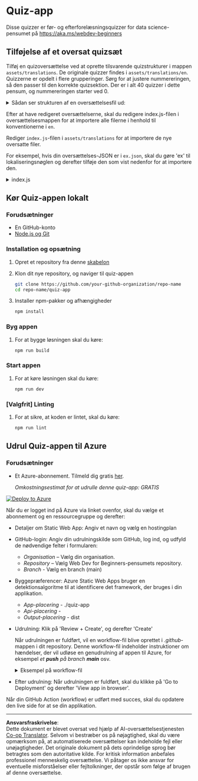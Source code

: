 <!--
CO_OP_TRANSLATOR_METADATA:
{
  "original_hash": "5301875c55bb305e6046bed3a4fd06d2",
  "translation_date": "2025-08-26T23:20:22+00:00",
  "source_file": "quiz-app/README.md",
  "language_code": "da"
}
-->
# Quiz-app

Disse quizzer er før- og efterforelæsningsquizzer for data science-pensumet på https://aka.ms/webdev-beginners

## Tilføjelse af et oversat quizsæt

Tilføj en quizoversættelse ved at oprette tilsvarende quizstrukturer i mappen `assets/translations`. De originale quizzer findes i `assets/translations/en`. Quizzerne er opdelt i flere grupperinger. Sørg for at justere nummereringen, så den passer til den korrekte quizsektion. Der er i alt 40 quizzer i dette pensum, og nummereringen starter ved 0.

  
<details>
<summary>Sådan ser strukturen af en oversættelsesfil ud:</summary>

```
[
    {
        "title": "A title",
        "complete": "A complete button title",
        "error": "An error message upon selecting the wrong answer",
        "quizzes": [
            {
                "id": 1,
                "title": "Title",
                "quiz": [
                    {
                        "questionText": "The question asked",
                        "answerOptions": [
                            {
                                "answerText": "Option 1 title",
                                "isCorrect": true
                            },
                            {
                                "answerText": "Option 2 title",
                                "isCorrect": false
                            }
                        ]
                    }
                ]
            }
        ]
    }
]
```
</details>

Efter at have redigeret oversættelserne, skal du redigere index.js-filen i oversættelsesmappen for at importere alle filerne i henhold til konventionerne i `en`.

Rediger `index.js`-filen i `assets/translations` for at importere de nye oversatte filer. 

For eksempel, hvis din oversættelses-JSON er i `ex.json`, skal du gøre 'ex' til lokaliseringsnøglen og derefter tilføje den som vist nedenfor for at importere den.

<details>
<summary>index.js</summary>

```
import ex from "./ex.json";

// if 'ex' is localization key then enter it like so in `messages` to expose it 

const messages = {
  ex: ex[0],
};

export default messages;
```

</details>

## Kør Quiz-appen lokalt

### Forudsætninger

- En GitHub-konto
- [Node.js og Git](https://nodejs.org/)

### Installation og opsætning

1. Opret et repository fra denne [skabelon](https://github.com/new?template_name=Web-Dev-For-Beginners&template_owner=microsoft) 

1. Klon dit nye repository, og naviger til quiz-appen

   ```bash
   git clone https://github.com/your-github-organization/repo-name
   cd repo-name/quiz-app
   ```

1. Installer npm-pakker og afhængigheder

   ```bash
   npm install
   ```

### Byg appen

1. For at bygge løsningen skal du køre:

   ```bash
   npm run build
   ```

### Start appen

1. For at køre løsningen skal du køre:

    ```bash
    npm run dev
    ```

### [Valgfrit] Linting

1. For at sikre, at koden er lintet, skal du køre:

    ```bash
    npm run lint
    ```

## Udrul Quiz-appen til Azure 

### Forudsætninger
- Et Azure-abonnement. Tilmeld dig gratis [her](https://aka.ms/azure-free).

    _Omkostningsestimat for at udrulle denne quiz-app: GRATIS_

[![Deploy to Azure](https://aka.ms/deploytoazurebutton)](https://portal.azure.com/#create/Microsoft.StaticApp)

Når du er logget ind på Azure via linket ovenfor, skal du vælge et abonnement og en ressourcegruppe og derefter:

- Detaljer om Static Web App: Angiv et navn og vælg en hostingplan
- GitHub-login: Angiv din udrulningskilde som GitHub, log ind, og udfyld de nødvendige felter i formularen:
    - *Organisation* – Vælg din organisation.
    - *Repository* – Vælg Web Dev for Beginners-pensumets repository. 
    - *Branch* - Vælg en branch (main) 
- Byggepræferencer: Azure Static Web Apps bruger en detektionsalgoritme til at identificere det framework, der bruges i din applikation. 
    - *App-placering* - ./quiz-app
    - *Api-placering* -
    - *Output-placering* - dist
- Udrulning: Klik på 'Review + Create', og derefter 'Create'

    Når udrulningen er fuldført, vil en workflow-fil blive oprettet i *.github*-mappen i dit repository. Denne workflow-fil indeholder instruktioner om hændelser, der vil udløse en genudrulning af appen til Azure, for eksempel _et **push** på branch **main**_ osv.

    <details>
    <summary>Eksempel på workflow-fil</summary>
    Her er et eksempel på, hvordan GitHub Actions workflow-filen kan se ud:
    name: Azure Static Web Apps CI/CD

    ```
    on:
    push:
        branches:
        - main
    pull_request:
        types: [opened, synchronize, reopened, closed]
        branches:
        - main

    jobs:
    build_and_deploy_job:
        runs-on: ubuntu-latest
        name: Build and Deploy Job
        steps:
        - uses: actions/checkout@v2
        - name: Build And Deploy
            id: builddeploy
            uses: Azure/static-web-apps-deploy@v1
            with:
            azure_static_web_apps_api_token: ${{ secrets.AZURE_STATIC_WEB_APPS_API_TOKEN }}
            repo_token: ${{ secrets.GITHUB_TOKEN }}
            action: "upload"
            app_location: "quiz-app" # App source code path
            api_location: ""API source code path optional
            output_location: "dist" #Built app content directory - optional
    ```

    </details>

- Efter udrulning: Når udrulningen er fuldført, skal du klikke på 'Go to Deployment' og derefter 'View app in browser'.

Når din GitHub Action (workflow) er udført med succes, skal du opdatere den live side for at se din applikation.

---

**Ansvarsfraskrivelse**:  
Dette dokument er blevet oversat ved hjælp af AI-oversættelsestjenesten [Co-op Translator](https://github.com/Azure/co-op-translator). Selvom vi bestræber os på nøjagtighed, skal du være opmærksom på, at automatiserede oversættelser kan indeholde fejl eller unøjagtigheder. Det originale dokument på dets oprindelige sprog bør betragtes som den autoritative kilde. For kritisk information anbefales professionel menneskelig oversættelse. Vi påtager os ikke ansvar for eventuelle misforståelser eller fejltolkninger, der opstår som følge af brugen af denne oversættelse.